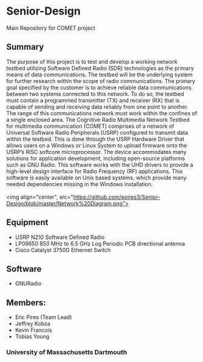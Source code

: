 # Senior-Design
Main Repository for COMET project
## Summary
The purpose of this project is to test and develop a working network testbed utilizing Software Defined Radio (SDR) technologies as the primary means of data communications. The testbed will be the underlying system for further research within the scope of radio communications. The primary goal specified by the customer is to achieve reliable data communications between two systems connected to this network. To do so, the testbed must contain a programmed transmitter (TX) and receiver (RX) that is capable of sending and receiving data reliably from one point to another. The range of this communications network must work within the confines of a single enclosed area. 
The Cognitive Radio Multimedia Network Testbed for multimedia communication (COMET) comprises of a network of Universal Software Radio Peripherals (USRP) configured to transmit data within the testbed. This is done through the USRP Hardware Driver that allows users on a Windows or Linux System to upload firmware onto the USRP’s RISC softcore microprocessor. The device accommodates many solutions for application development, including open-source platforms such as GNU Radio. This software works with the UHD drivers to provide a high-level design interface for Radio Frequency (RF) applications. This software is easily available on Unix based systems, which provide many needed dependencies missing in the Windows installation.
<br />
<br />
<img align="center", src="https://github.com/epires3/Senior-Design/blob/master/Network%20Diagram.png">
## Equipment
* USRP N210 Software Defined Radio
* LP09650 850 MHz to 6.5 GHz Log Periodic PCB directional antenna
* Cisco Catalyst 3750G Ethernet Switch
## Software
* GNURadio
## Members:
* Eric Pires (Team Lead)
* Jeffrey Kobza
* Kevin Francois
* Tobias Young
### University of Massachusetts Dartmouth

